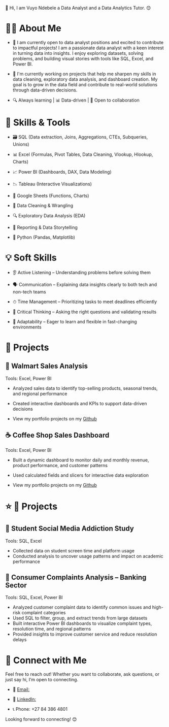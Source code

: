 👋 Hi, I am Vuyo Ndebele a Data Analyst and a Data Analytics Tutor. 😊

# 👨‍💻 About Me

- 🚀 I am currently open to data analyst positions and excited to contribute to impactful projects!
I am a passionate data analyst with a keen interest in turning data into insights. 
I enjoy exploring datasets, solving problems, and building visual stories with tools like SQL, Excel, and Power BI.

- 📂 I'm currently working on projects that help me sharpen my skills in data cleaning, exploratory data analysis, and dashboard creation.
  My goal is to grow in the data field and contribute to real-world solutions through data-driven decisions.

- 🔍 Always learning | 📊 Data-driven | 🤝 Open to collaboration

# 🧰 Skills & Tools

- 🗃 SQL (Data extraction, Joins, Aggregations, CTEs, Subqueries, Unions)

- 📊 Excel (Formulas, Pivot Tables, Data Cleaning, Vlookup, Hlookup, Charts)

- 📈 Power BI (Dashboards, DAX, Data Modeling)

- 📉 Tableau (Interactive Visualizations)

- 📎 Google Sheets (Functions, Charts)

- 🧹 Data Cleaning & Wrangling

- 🔍 Exploratory Data Analysis (EDA)

- 📑 Reporting & Data Storytelling

- 🐍 Python (Pandas, Matplotlib)

# 💡 Soft Skills

- 👂 Active Listening – Understanding problems before solving them

- 🗣 Communication – Explaining data insights clearly to both tech and non-tech teams

- ⏱ Time Management – Prioritizing tasks to meet deadlines efficiently

- 🧠 Critical Thinking – Asking the right questions and validating results

- 🔄 Adaptability – Eager to learn and flexible in fast-changing environments

# 📂 Projects

## 🛒 Walmart Sales Analysis

Tools: Excel, Power BI

- Analyzed sales data to identify top-selling products, seasonal trends, and regional performance
- Created interactive dashboards and KPIs to support data-driven decisions
  
- View my portfolio projects on my [Github](https://github.com/Vuyo-Ndebele/WalmartSalesData.git)

## ☕ Coffee Shop Sales Dashboard

Tools: Excel, Power BI

- Built a dynamic dashboard to monitor daily and monthly revenue, product performance, and customer patterns
- Used calculated fields and slicers for interactive data exploration

- View my portfolio projects on my [Github](https://github.com/Vuyo-Ndebele/CoffeeShopSales.git)

# ⭐️ 📂 Projects

## 📱 Student Social Media Addiction Study

Tools: SQL, Excel

- Collected data on student screen time and platform usage
- Conducted analysis to uncover usage patterns and impact on academic performance

## 🏦 Consumer Complaints Analysis – Banking Sector

Tools: SQL, Excel, Power BI

- Analyzed customer complaint data to identify common issues and high-risk complaint categories
- Used SQL to filter, group, and extract trends from large datasets
- Built interactive Power BI dashboards to visualize complaint types, resolution time, and regional patterns
- Provided insights to improve customer service and reduce resolution delays

# 🤝 Connect with Me

Feel free to reach out! Whether you want to collaborate, ask questions, or just say hi, I’m open to connecting.

- 📧 [Email:](ndebelemoses@yahoo.com)

- 💼 [LinkedIn:](https://www.linkedin.com/in/vuyo-ndebele-a66218361)

- 📞 Phone: +27 84 386 4801

Looking forward to connecting! 😊

